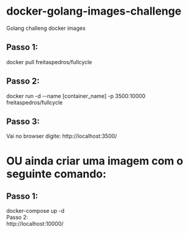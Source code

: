 # docker-golang-images-challenge
Golang challeng docker images

<div>
  <h2>Passo 1:</h2>
  docker pull freitaspedros/fullcycle
</div>
<div>
  <h2>Passo 2:</h2>
   docker run -d --name [container_name] -p 3500:10000 freitaspedros/fullcycle
</div>
<div>
  <h2>Passo 3:</h2>
  Vai no browser digite: http://localhost:3500/
</div>

<div>
  <h1>OU ainda criar uma imagem com o seguinte comando:</h1>
   <h2>Passo 1: </h2>
    docker-compose up -d 
  <div>Passo 2:</div>
    http://localhost:10000/
 </div>
